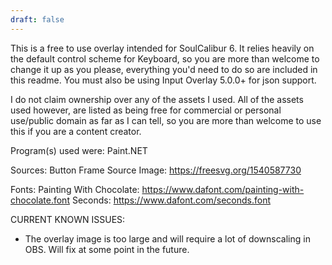 ```yaml
---
draft: false
---
```

This is a free to use overlay intended for SoulCalibur 6. It relies heavily on the default control scheme for Keyboard, so you are more than welcome to change it up as
you please, everything you'd need to do so are included in this readme. You must also be using Input Overlay 5.0.0+ for json support.

I do not claim ownership over any of the assets I used. All of the assets used however, are listed as being free for commercial or personal use/public domain as far as I
can tell, so you are more than welcome to use this if you are a content creator.


Program(s) used were: Paint.NET


Sources:
Button Frame Source Image: https://freesvg.org/1540587730

Fonts:
Painting With Chocolate: https://www.dafont.com/painting-with-chocolate.font
Seconds: https://www.dafont.com/seconds.font

CURRENT KNOWN ISSUES:

- The overlay image is too large and will require a lot of downscaling in OBS. Will fix at some point in the future.
